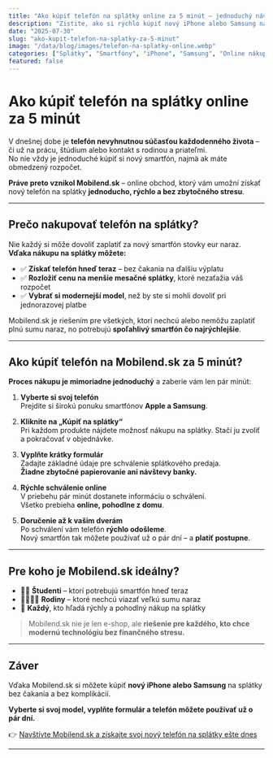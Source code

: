 ```yaml
---
title: "Ako kúpiť telefón na splátky online za 5 minút – jednoduchý návod"
description: "Zistite, ako si rýchlo kúpiť nový iPhone alebo Samsung na splátky online. Mobilend.sk ponúka rýchle schválenie a doručenie až domov."
date: "2025-07-30"
slug: "ako-kupit-telefon-na-splatky-za-5-minut"
image: "/data/blog/images/telefon-na-splatky-online.webp"
categories: ["Splátky", "Smartfóny", "iPhone", "Samsung", "Online nákup"]
featured: false
---
```


# Ako kúpiť telefón na splátky online za 5 minút

V dnešnej dobe je **telefón nevyhnutnou súčasťou každodenného života** – či už na prácu, štúdium alebo kontakt s rodinou a priateľmi.  
No nie vždy je jednoduché kúpiť si nový smartfón, najmä ak máte obmedzený rozpočet.  

**Práve preto vznikol Mobilend.sk** – online obchod, ktorý vám umožní získať nový telefón na splátky **jednoducho, rýchlo a bez zbytočného stresu**.

---

## Prečo nakupovať telefón na splátky?

Nie každý si môže dovoliť zaplatiť za nový smartfón stovky eur naraz.  
**Vďaka nákupu na splátky môžete:**

- ✅ **Získať telefón hneď teraz** – bez čakania na ďalšiu výplatu  
- ✅ **Rozložiť cenu na menšie mesačné splátky**, ktoré nezaťažia váš rozpočet  
- ✅ **Vybrať si modernejší model**, než by ste si mohli dovoliť pri jednorazovej platbe  

Mobilend.sk je riešením pre všetkých, ktorí nechcú alebo nemôžu zaplatiť plnú sumu naraz, no potrebujú **spoľahlivý smartfón čo najrýchlejšie**.

---

## Ako kúpiť telefón na Mobilend.sk za 5 minút?

**Proces nákupu je mimoriadne jednoduchý** a zaberie vám len pár minút:

1. **Vyberte si svoj telefón**  
   Prejdite si širokú ponuku smartfónov **Apple a Samsung**.

2. **Kliknite na „Kúpiť na splátky“**  
   Pri každom produkte nájdete možnosť nákupu na splátky. Stačí ju zvoliť a pokračovať v objednávke.

3. **Vyplňte krátky formulár**  
   Zadajte základné údaje pre schválenie splátkového predaja.  
   **Žiadne zbytočné papierovanie ani návštevy banky.**

4. **Rýchle schválenie online**  
   V priebehu pár minút dostanete informáciu o schválení.  
   Všetko prebieha **online, pohodlne z domu**.

5. **Doručenie až k vašim dverám**  
   Po schválení vám telefón **rýchlo odošleme**.  
   Nový smartfón tak môžete používať už o pár dní – a **platiť postupne**.

---

## Pre koho je Mobilend.sk ideálny?

- 👨‍🎓 **Študenti** – ktorí potrebujú smartfón hneď teraz  
- 👨‍👩‍👧‍👦 **Rodiny** – ktoré nechcú viazať veľkú sumu naraz  
- 📱 **Každý**, kto hľadá rýchly a pohodlný nákup na splátky  

> Mobilend.sk nie je len e-shop, ale **riešenie pre každého, kto chce modernú technológiu bez finančného stresu.**

---

## Záver

Vďaka Mobilend.sk si môžete kúpiť **nový iPhone alebo Samsung** na splátky bez čakania a bez komplikácií.  

**Vyberte si svoj model, vyplňte formulár a telefón môžete používať už o pár dní.**  

👉 [Navštívte Mobilend.sk a získajte svoj nový telefón na splátky ešte dnes](https://mobilend.sk/)

---
